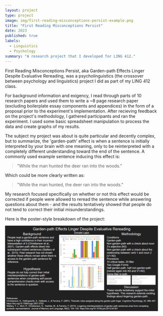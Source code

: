 ```yaml
---
layout: project
type: project
image: img/first-reading-misconceptions-persist-example.png
title: "First Reading Misconceptions Persist"
date: 2023
published: true
labels:
  - Linguistics
  - Psychology
summary: "A research project that I developed for LING 412."
---
```

First Reading Misconceptions Persist, aka Garden-path Effects Linger Despite Evaluative Rereading, was a psycholinguistics (the crossover between psychology and linguistics) project I did as part of my LING 412 class.

For background information and exigency, I read through parts of 10 research papers and used them to write a ~8 page research paper (excluding boilerplate essay components and appendices) in the form of a proposal prior to the experiment's implementation. After recieving feedback on the project's methodology, I gathered participants and ran the experiment. I used some basic spreadsheet manipulation to process the data and create graphs of my results. 

The subject my project was about is quite particular and decently complex, but to summarize, the 'garden-path' effect is when a sentence is initially interpreted by your brain with one meaning, only to be reinterpreted with a completely different understanding toward the end of the sentence. A commonly used example sentence inducing this effect is: 

>"While the man hunted the deer ran into the woods." 

Which could be more clearly written as:

>"While the man hunted, the deer ran into the woods."

My research focused specifically on whether or not this effect would be corrected if people were allowed to reread the sentence while answering questions about them - and the results tentatively showed that people do not tend to correct their initial misunderstandings.

Here is the poster-style breakdown of the project:
<div class="text-center p-4">
  <img src="../img/first-reading-misconceptions-persist.png">
</div>
